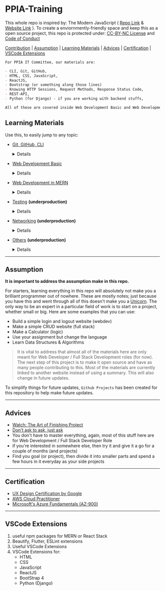 # PPIA-Training
This whole repo is inspired by: The Modern JavaScript ( [Repo Link](https://github.com/javascript-tutorial/en.javascript.info/tree/master) & [Website Link](https://javascript.info/) ). To create a enviornmently-friendly space and keep this as a open source project, this repo is protected under:
[CC-BY-NC License](./license.md) and [Code of Conduct](./CODE_OF_CONDUCT.md)

[Contribution](HUMANS.txt) | [Assumption](#assume) | [Learning Materials](#toc) | [Advices](#advice) | [Certification](#certs) | [VSCode Extensions](#extent)

```md
For PPIA IT Committee, our materials are:

- CLI, Git, GitHub,
- HTML, CSS, JavaScript,
- ReactJS,
- Bootstrap (or something along those lines)
- Knowing HTTP Sessions, Request Methods, Response Status Code,
- REST-API,
- Python (for Django) - if you are working with backend stuffs,

All of these are covered inside Web Development Basic and Web Development in MERN
```

<h2> Learning Materials <a name="toc"></a></h2>
Use this, to easily jump to any topic:

- [Git, GitHub, CLI](./Web-Dev/git-github/README.md)
   <details>
      - Basic GitHub Commands, Commit Messages, SSH, Markdown, Cheat Sheet
   </details>

- [Web Development Basic](./Web-Dev/README.md)
   <details> 
      - Website & Network, Basics, Network Requests, CSS Bootstraps, Cloud Services, Cheat Sheets
   </details>

- [Web Development in MERN](./Web-Dev/MERN-Stack/README.md)
   <details>
      - JavaScript - Promises, async/await, Getting Started with React, React Tutorial, Intro to ReactJS (learn-react-app), Material UI, ReactStrap , Setting Up React and MaterialUI, TDD in ReactJs
   </details>

- [Testing](./Web-Dev/testing/README.md) **(underproduction)**
   <details>
      - Test Driven Development (TDD), User Acceptance Testing (UAT)
   </details>

- [Networking](./networking/README.md) **(underproduction)**
   <details>
      - Networking Fundamentals, CyberSecurity, Penetration Testing
   </details>

- [Others](./Web-Dev/others/README.md) **(underproduction)**
   <details>
      - CSS & SCSS, CSS Animations & JavaScript Animations, Waterfall vs Agile, Agile vs DevOps, Know your RDBMS, Software Infrastructure and Architecture
   </details>

---

<h2>Assumption<a name="assume"></a></h2>

<strong>It is important to address the assumption make in this repo.</strong>

For starters, learning everything in this repo will absolutely not make you a brilliant programmer out of nowhere. These are mostly notes; just because you have this and went through all of this doesn't make you a [Unicorn](https://easternpeak.com/blog/3-in-1-developer-a-jack-of-all-trades-or-a-unicorn/). The only way to be an expert in a particular field of work is to start on a project, whether small or big. Here are some examples that you can use:

- Build a simple login and logout website (webdev)
- Make a simple CRUD website (full stack)
- Make a Calculator (logic)
- Use your assignment but change the language
- Learn Data Structures & Algorithms

> It is vital to address that almost all of the materials here are only meant for Web Developer / Full Stack Development roles (for now). The next step of this project is to make it open source and have as many people contributing to this. Most of the materials are currently linked to another website instead of using a summary. This will also change in future updates.

To simplify things for future updates, `Github Projects` has been created for this repository to help make future updates.

---

<h2>Advices<a name="advice"></a></h2>

- [Watch: The Art of Finishing Project](https://www.youtube.com/watch?v=mmqok1dJrVs)
- [Don't ask to ask, just ask](https://dontasktoask.com/)
- You don't have to master everything, again, most of this stuff here are for Web Development / Full Stack Developer Role
- if you're interested in somewhere else, then try it and give it a go for a couple of months (and projects)
- Find you goal (or project), then divide it into smaller parts and spend a few hours in it everyday as your side projects

---

<h2>Certification<a name="certs"></a></h2>

- [UX Design Certification by Google](https://www.coursera.org/professional-certificates/google-ux-design)
- [AWS Cloud Practitioner](https://aws.amazon.com/certification/certified-cloud-practitioner/)
- [Microsoft's Azure Fundamentals (AZ-900)](https://docs.microsoft.com/en-us/learn/certifications/azure-fundamentals/?tab=tab-learning-paths#certification-exams)

---

<h2>VSCode Extensions<a name="extent"></a></h2>

1. useful npm packages for MERN or React Stack
2. Beautify, Flutter, ESLint extensions
3. Useful VSCode Extensions
4. VSCode Extensions for:
   - HTML
   - CSS
   - JavaScript
   - ReactJS
   - BootStrap 4
   - Python (Django)

